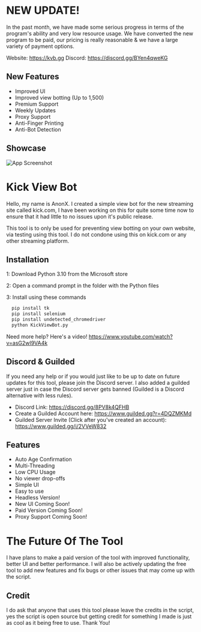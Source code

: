 # NEW UPDATE!
In the past month, we have made some serious progress in terms of the program's ability and very low resource usage. We have converted the new program to be paid, our pricing is really reasonable & we have a large variety of payment options.

Website: https://kvb.gg
Discord: https://discord.gg/BYen4qweKG

## New Features

- Improved UI
- Improved view botting (Up to 1,500)
- Premium Support
- Weekly Updates
- Proxy Support
- Anti-Finger Printing
- Anti-Bot Detection


## Showcase

![App Screenshot](https://kvb.gg/wp-content/uploads/2023/07/Kick.com_bot_v1_3m5GPjPPef.gif)




# Kick View Bot

Hello, my name is AnonX. I created a simple view bot for the new streaming site called kick.com, I have been working on this for quite some time now to ensure that it had little to no issues upon it's public release.

This tool is to only be used for preventing view botting on your own website, via testing using this tool. I do not condone using this on kick.com or any other streaming platform.

## Installation

1: Download Python 3.10 from the Microsoft store

2: Open a command prompt in the folder with the Python files

3: Install using these commands

```bash
  pip install tk
  pip install selenium
  pip install undetected_chromedriver
  python KickViewBot.py

```

Need more help? Here's a video! https://www.youtube.com/watch?v=asG2wI9VA4k

## Discord & Guilded
If you need any help or if you would just like to be up to date on future updates for this tool, please join the Discord server. I also added a guilded server just in case the Discord server gets banned (Guilded is a Discord alternative with less rules).

- Discord Link: https://discord.gg/8PV8k4QFHB
- Create a Guilded Account here: https://www.guilded.gg?r=4DQZMKMd
- Guilded Server Invite (Click after you've created an account): https://www.guilded.gg/i/2VVeW832

## Features

- Auto Age Confirmation
- Multi-Threading
- Low CPU Usage
- No viewer drop-offs
- Simple UI
- Easy to use
- Headless Version!
- New UI Coming Soon!
- Paid Version Coming Soon!
- Proxy Support Coming Soon!

# The Future Of The Tool
I have plans to make a paid version of the tool with improved functionality, better UI and better performance. I will also be actively updating the free tool to add new features and fix bugs or other issues that may come up with the script.
    
## Credit
I do ask that anyone that uses this tool please leave the credits in the script, yes the script is open source but getting credit for something I made is just as cool as it being free to use. Thank You!
